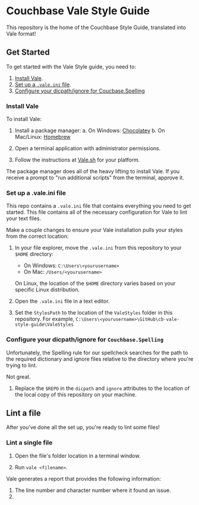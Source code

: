 # Couchbase Vale Style Guide

This repository is the home of the Couchbase Style Guide, translated into Vale format! 

## Get Started 

To get started with the Vale Style guide, you need to: 

1. [Install Vale](#install-vale). 
2. [Set up a `.vale.ini` file](#set-up-a-valeini-file).
3. [Configure your dicpath/ignore for Coucbase.Spelling](#configure-your-dicpathignore-for-couchbasespelling)

### Install Vale

To install Vale: 

1. Install a package manager: 
    a. On Windows: [Chocolatey](https://chocolatey.org/install)
    b. On Mac/Linux: [Homebrew](https://brew.sh/)

2. Open a terminal application with administrator permissions. 

3. Follow the instructions at [Vale.sh](https://vale.sh/docs/vale-cli/installation/) for your platform. 

The package manager does all of the heavy lifting to install Vale. If you receive a prompt to "run additional scripts" from the terminal, approve it. 

### Set up a .vale.ini file 

This repo contains a `.vale.ini` file that contains everything you need to get started. This file contains all of the necessary configuration for Vale to lint your text files.

Make a couple changes to ensure your Vale installation pulls your styles from the correct location: 

1. In your file explorer, move the `.vale.ini` from this repository to your `$HOME` directory: 
    - On Windows: `C:\Users\<yourusername>`
    - On Mac: `/Users/<yourusername>`

    On Linux, the location of the `$HOME` directory varies based on your specific Linux distribution. 

2. Open the `.vale.ini` file in a text editor. 

3. Set the `StylesPath` to the location of the `ValeStyles` folder in this repository. 
    For example, `C:\Users\<yourusername>\GitHub\cb-vale-style-guide\ValeStyles`

### Configure your dicpath/ignore for `Couchbase.Spelling`

Unfortunately, the Spelling rule for our spellcheck searches for the path to the required dictionary and ignore files relative to the directory where you're trying to lint. 

Not great. 

1. Replace the `$REPO` in the `dicpath` and `ignore` attributes to the location of the local copy of this repository on your machine. 

## Lint a file 

After you've done all the set up, you're ready to lint some files! 

### Lint a single file 

1. Open the file's folder location in a terminal window. 

2. Run `vale <filename>`. 

Vale generates a report that provides the following information: 

1. The line number and character number where it found an issue. 
2. 